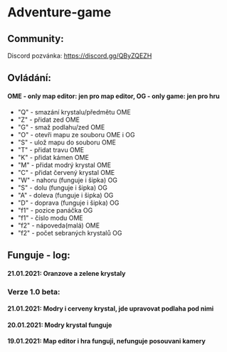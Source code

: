 # Adventure-game

## Community:

Discord pozvánka:
https://discord.gg/QByZQEZH

## Ovládání:
#### OME - only map editor: jen pro map editor, OG - only game: jen pro hru
 - "Q" - smazání krystalu/předmětu OME
 - "Z" - přidat zed                OME
 - "G" - smaž podlahu/zed          OME
 - "O" - otevři mapu ze souboru    OME i OG
 - "S" - ulož mapu do souboru      OME
 - "T" - přidat travu              OME
 - "K" - přidat kámen OME
 - "M" - přidat modrý krystal OME
 - "C" - přidat červený krystal OME
 - "W" - nahoru (funguje i šipka) OG
 - "S" - dolu (funguje i šipka) OG
 - "A" - doleva (funguje i šipka) OG
 - "D" - doprava (funguje i šipka) OG
 - "f1" - pozice panáčka OG
 - "f1" - číslo modu OME
 - "f2" - nápoveda(malá) OME
 - "f2" - počet sebraných krystalů OG

## Funguje - log:

#### 21.01.2021: Oranzove a zelene krystaly

### Verze 1.0 beta:
#### 21.01.2021: Modry i cerveny krystal, jde upravovat podlaha pod nimi
#### 20.01.2021: Modry krystal funguje
#### 19.01.2021: Map editor i hra funguji, nefunguje posouvani kamery

